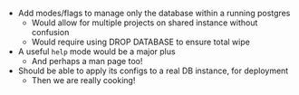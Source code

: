 * Add modes/flags to manage only the database within a running postgres
    * Would allow for multiple projects on shared instance without confusion
    * Would require using DROP DATABASE to ensure total wipe
* A useful `help` mode would be a major plus
    * And perhaps a man page too!
* Should be able to apply its configs to a real DB instance, for deployment
    * Then we are really cooking!
